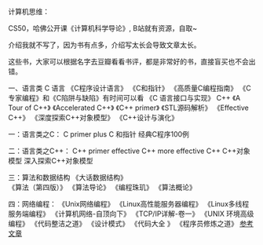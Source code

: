 计算机思维：

CS50，哈佛公开课《计算机科学导论》, B站就有资源，自取~

介绍我就不写了，因为书有点多，介绍写太长会导致文章太长。

这些书，大家可以根据名字去豆瓣看看书评，都是非常好的书，直接盲买也不会出错。

一、语言类
C 语言
《C程序设计语言》
《C和指针》
《高质量C编程指南》
《C专家编程》和《C陷阱与缺陷》有时间可以看
《C 语言接口与实现》
C++
《A Tour of C++》
《Accelerated C++》
《C++ primer》
《STL源码解析》
《Effective C++》
《深度探索C++对象模型》
《C++设计与演化》

一：语言类之C：
C primer plus
C 和指针
经典C程序100例

二：语言类之C++：
C++ primer
effective C++
more effective C++
C++对象模型
深入探索C++对象模型

三：算法和数据结构
《大话数据结构》  
《算法（第四版）》
《算法导论》
《编程珠玑》
《算法概论》

 四：网络编程：
《Unix网络编程》
《Linux高性能服务器编程》
《Linux多线程服务端编程》
《计算机网络-自顶向下》
《TCP/IP详解-卷一》
《UNIX 环境高级编程》
《代码整洁之道》
《设计模式》
《代码大全 》
《程序员修炼之道》
[参考文章](https://mp.weixin.qq.com/s?__biz=MzA3MzA5MTU4NA==&mid=100008684&idx=1&sn=eb2ebb6c6f4da1b6d82c5ea643cad435&chksm=1f16fd83286174959fe46170ccbb1c65d51afb0d174b10f85eaeddfe4030d898042fe5fbecf2#rd)


